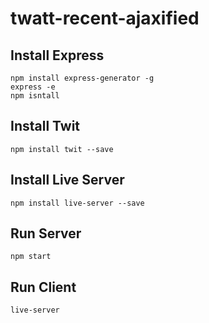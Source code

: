 # twatt-recent-ajaxified

## Install Express

```
npm install express-generator -g
express -e
npm isntall
```

## Install Twit

```
npm install twit --save
```

## Install Live Server

```
npm install live-server --save
```

## Run Server

```
npm start
```

## Run Client

```
live-server
```